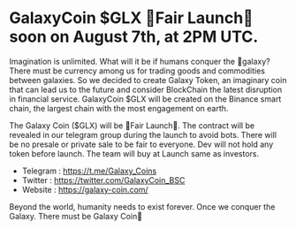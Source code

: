 # GalaxyCoin $GLX 🚀Fair Launch🚀 soon on August 7th, at 2PM UTC.

Imagination is unlimited. What will it be if humans conquer the 🌌galaxy? There must be currency among us for trading goods and commodities between galaxies. So we decided to create Galaxy Token, an imaginary coin that can lead us to the future and consider BlockChain the latest disruption in financial service. GalaxyCoin $GLX will be created on the Binance smart chain, the largest chain with the most engagement on earth.

The Galaxy Coin ($GLX) will be 🚀Fair Launch🚀. The contract will be revealed in our telegram group during the launch to avoid bots. There will be no presale or private sale to be fair to everyone. Dev will not hold any token before launch. The team will buy at Launch same as investors.


* Telegram : https://t.me/Galaxy_Coins
* Twitter : https://twitter.com/GalaxyCoin_BSC
* Website : https://galaxy-coin.com/


Beyond the world, humanity needs to exist forever. Once we conquer the Galaxy. There must be Galaxy Coin🌌
